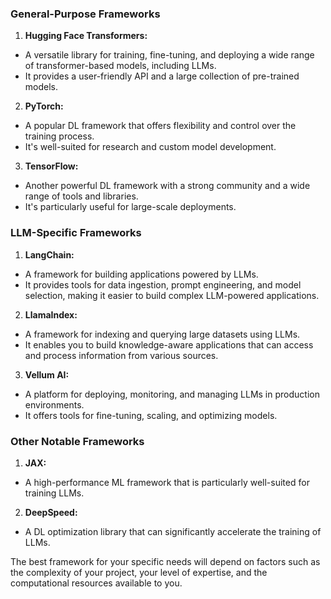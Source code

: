 ### General-Purpose Frameworks
1. **Hugging Face Transformers:** 
- A versatile library for training, fine-tuning, and deploying a wide range of transformer-based models, including LLMs.
- It provides a user-friendly API and a large collection of pre-trained models.

2. **PyTorch:** 
- A popular DL framework that offers flexibility and control over the training process.
- It's well-suited for research and custom model development.

3. **TensorFlow:** 
- Another powerful DL framework with a strong community and a wide range of tools and libraries.
- It's particularly useful for large-scale deployments.

### LLM-Specific Frameworks
1. **LangChain:** 
- A framework for building applications powered by LLMs.
- It provides tools for data ingestion, prompt engineering, and model selection, making it easier to build complex LLM-powered applications.

2. **LlamaIndex:** 
- A framework for indexing and querying large datasets using LLMs.
- It enables you to build knowledge-aware applications that can access and process information from various sources.

3. **Vellum AI:** 
- A platform for deploying, monitoring, and managing LLMs in production environments.
- It offers tools for fine-tuning, scaling, and optimizing models.

### Other Notable Frameworks
1. **JAX:** 
- A high-performance ML framework that is particularly well-suited for training LLMs.

2. **DeepSpeed:** 
- A DL optimization library that can significantly accelerate the training of LLMs.

The best framework for your specific needs will depend on factors such as the complexity of your project, your level of expertise, and the computational resources available to you. 
